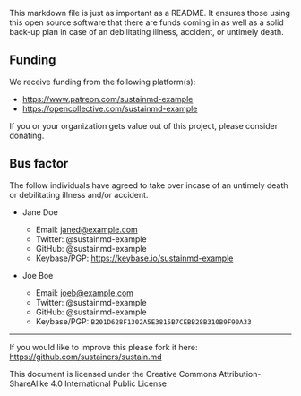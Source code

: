 This markdown file is just as important as a README. It ensures those using this open source software that there are funds coming in as well as a solid back-up plan in case of an debilitating illness, accident, or untimely death.

## Funding
We receive funding from the following platform(s):

* https://www.patreon.com/sustainmd-example
* https://opencollective.com/sustainmd-example

If you or your organization gets value out of this project, please consider donating.

## Bus factor
The follow individuals have agreed to take over incase of an untimely death or debilitating illness and/or accident.

* Jane Doe
  * Email: janed@example.com
  * Twitter: @sustainmd-example
  * GitHub: @sustainmd-example
  * Keybase/PGP: https://keybase.io/sustainmd-example


* Joe Boe
  * Email: joeb@example.com
  * Twitter: @sustainmd-example
  * GitHub: @sustainmd-example
  * Keybase/PGP: `B201D628F1302A5E3815B7CEBB28B310B9F90A33`

---

If you would like to improve this please fork it here: https://github.com/sustainers/sustain.md

This document is licensed under the Creative Commons Attribution-ShareAlike 4.0 International Public
License
